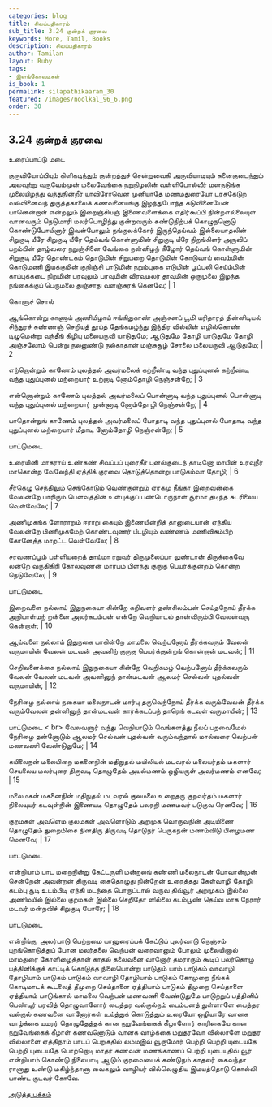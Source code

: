 ```yaml
---
categories: blog
title: சிலப்பதிகாரம்
sub_title: 3.24 குன்றக் குரவை
keywords: More, Tamil, Books
description: சிலப்பதிகாரம்
author: Tamilan
layout: Ruby
tags:
- இளங்கோவடிகள்
is_book: 1
permalink: silapathikaaram_30
featured: /images/noolkal_96_6.png
order: 30
---
```



## 3.24 குன்றக் குரவை

உரைப்பாட்டு மடை

குருவியோப்பியும் கிளிகடிந்தும் குன்றத்துச் சென்றுவைகி அருவியாடியும் சுனைகுடைந்தும் அலவுற்று வருவேம்முன் மலைவேங்கை நறுநிழலின் வள்ளிபோல்வீர் மனநடுங்க முலையிழந்து வந்துநின்றீர் யாவிரோவென முனியாதே மணமதுரையோ டரசுகேடுற வல்வினைவந் துருத்தகாலைக் கணவனையங்கு இழந்துபோந்த கடுவினையேன் யானென்றாள் என்றலும் இறைஞ்சியஞ் இணைவளைக்கை எதிர்கூப்பி நின்றஎல்லையுள் வானவரும் நெடுமாரி மலர்பொழிந்து குன்றவரும் கண்டுநிற்பக் கொழுநனொடு கொண்டுபோயினார் இவள்போலும் நங்குலக்கோர் இருந்தெய்வம் இல்லையாதலின் சிறுகுடி யீரே சிறுகுடி யீரே தெய்வங் கொள்ளுமின் சிறுகுடி யீரே நிறங்கிளர் அருவிப் பறம்பின் தாழ்வரை நறுஞ்சினை வேங்கை நன்னிழற் கீழோர் தெய்வங் கொள்ளுமின் சிறுகுடி யீரே தொண்டகம் தொடுமின் சிறுபறை தொடுமின் கோடுவாய் வைம்மின் கொடுமணி இயக்குமின் குறிஞ்சி பாடுமின் நறும்புகை எடுமின் பூப்பலி செய்ம்மின் காப்புக்கடை நிறுமின் பரவுலும் பரவுமின் விரவுமலர் தூவுமின் ஒருமுலை இழந்த நங்கைக்குப் பெருமலை துஞ்சாது வளஞ்சுரக் கெனவே; | 1

கொளுச் சொல்

ஆங்கொன்று காணாய் அணியிழாய் ஈங்கிதுகாண் அஞ்சனப் பூமி யரிதாரத் தின்னிடியல் சிந்துரச் சுண்ணஞ் செறியத் தூய்த் தேங்கமழ்ந்து இந்திர வில்லின் எழில்கொண் டிழுமென்று வந்தீங் கிழியு மலையருவி யாடுதுமே; ஆடுதுமே தோழி யாடுதுமே தோழி அஞ்சலோம் பென்று நலனுண்டு நல்காதான் மஞ்சுசூழ் சோலை மலையருவி ஆடுதுமே; | 2

எற்றொன்றும் காணேம் புலத்தல் அவர்மலைக் கற்றீண்டி வந்த புதுப்புனல் கற்றீண்டி வந்த புதுப்புனல் மற்றையார் உற்றாடி னோம்தோழி நெஞ்சன்றே; | 3

என்னொன்றும் காணேம் புலத்தல் அவர்மலைப் பொன்னாடி வந்த புதுப்புனல் பொன்னாடி வந்த புதுப்புனல் மற்றையார் முன்னாடி னோம்தோழி நெஞ்சன்றே; | 4

யாதொன்றுங் காணேம் புலத்தல் அவர்மலைப் போதாடி வந்த புதுப்புனல் போதாடி வந்த புதுப்புனல் மற்றையார் மீதாடி னோம்தோழி நெஞ்சன்றே; | 5

பாட்டுமடை

உரையினி மாதராய் உண்கண் சிவப்பப் புரைதீர் புனல்குடைந் தாடினோ மாயின் உரவுநீர் மாகொன்ற வேலேந்தி ஏத்திக் குரவை தொடுத்தொன்று பாடுகம்வா தோழி; | 6

சீர்கெழு செந்திலும் செங்கோடும் வெண்குன்றும் ஏரகமு நீங்கா இறைவன்கை வேலன்றே பாரிரும் பெளவத்தின் உள்புக்குப் பண்டொருநாள் சூர்மா தடிந்த சுடரிலைய வெள்வேலே; | 7

அணிமுகங்க ளோராறும் ஈராறு கையும் இணையின்றித் தானுடையான் ஏந்திய வேலன்றே பிணிமுகமேற் கொண்டவுணர் பீடழியும் வண்ணம் மணிவிசும்பிற் கோனேத்த மாறட்ட வெள்வேலே; | 8

சரவணப்பூம் பள்ளியறைத் தாய்மா ரறுவர் திருமுலைப்பா லுண்டான் திருக்கைவே லன்றே வருதிகிரி கோலவுணன் மார்பம் பிளந்து குருகு பெயர்க்குன்றம் கொன்ற நெடுவேலே; | 9

பாட்டுமடை

இறைவளை நல்லாய் இதுநகையா கின்றே கறிவளர் தண்சிலம்பன் செய்தநோய் தீர்க்க அறியாள்மற் றன்னை அலர்கடம்பன் என்றே வெறியாடல் தான்விரும்பி வேலன்வரு கென்றாள்; | 10

ஆய்வளை நல்லாய் இதுநகை யாகின்றே மாமலை வெற்பனோய் தீர்க்கவரும் வேலன் வருமாயின் வேலன் மடவன் அவனிற் குருகு பெயர்க்குன்றங் கொன்றான் மடவன்; | 11

செறிவளைக்கை நல்லாய் இதுநகையா கின்றே வெறிகமழ் வெற்பனோய் தீர்க்கவரும் வேலன் வேலன் மடவன் அவனினுந் தான்மடவன் ஆலமர் செல்வன் புதல்வன் வருமாயின்; | 12

நேரிழை நல்லாய் நகையா மலைநாடன் மார்பு தருவெந்நோய் தீர்க்க வரும்வேலன் தீர்க்க வரும்வேலன் தன்னினுந் தான்மடவன் கார்க்கடப்பந் தாரெங் கடவுள் வருமாயின்; | 13

பாட்டுமடை < br> வேலவனார் வந்து வெறியாடும் வெங்களத்து நீலப் பறவைமேல் நேரிழை தன்னோடும் ஆலமர் செல்வன் புதல்வன் வரும்வந்தால் மால்வரை வெற்பன் மணவணி வேண்டுதுமே; | 14

கயிலைநன் மலையிறை மகனைநின் மதிநுதல் மயிலியல் மடவரல் மலையர்தம் மகளார் செயலைய மலர்புரை திருவடி தொழுதேம் அயல்மணம் ஒழியருள் அவர்மணம் எனவே; | 15

மலைமகள் மகனைநின் மதிநுதல் மடவரல் குலமலை உறைதரு குறவர்தம் மகளார் நிலையுயர் கடவுள்நின் இணையடி தொழுதேம் பலரறி மணமவர் படுகுவ ரெனவே; | 16

குறமகள் அவளெம குலமகள் அவளொடும் அறுமுக வொருவநின் அடியிணை தொழுதேம் துறைமிசை நினதிரு திருவடி தொடுநர் பெருகநன் மணம்விடு பிழைமண மெனவே; | 17

பாட்டுமடை

என்றியாம் பாட மறைநின்று கேட்டருளி மன்றலங் கண்ணி மலைநாடன் போவான்முன் சென்றேன் அவன்றன் திருவடி கைதொழுது நின்றேன் உரைத்தது கேள்வாழி தோழி கடம்பு சூடி உடம்பிடி ஏந்தி மடந்தை பொருட்டால் வருவ திவ்வூர் அறுமுகம் இல்லை அணிமயில் இல்லை குறமகள் இல்லை செறிதோ ளில்லை கடம்பூண் தெய்வ மாக நேரார் மடவர் மன்றவிச் சிறுகுடி யோரே; | 18

பாட்டுமடை

என்றீங்கு, அலர்பாடு பெற்றமை யானுரைப்பக் கேட்டுப் புலர்வாடு நெஞ்சம் புறங்கொடுத்துப் போன மலர்தலை வெற்பன் வரைவானும் போலும் முலையினால் மாமதுரை கோளிழைத்தாள் காதல் தலைவனை வானோர் தமராரும் கூடிப் பலர்தொழு பத்தினிக்குக் காட்டிக் கொடுத்த நிலையொன்று பாடுதும் யாம் பாடுகம் வாவாழி தோழியாம் பாடுகம் பாடுகம் வாவாழி தோழியாம் பாடுகம் கோமுறை நீங்கக் கொடிமாடக் கூடலைத் தீமுறை செய்தாளை ஏத்தியாம் பாடுகம் தீமுறை செய்தாளை ஏத்தியாம் பாடுங்கால் மாமலை வெற்பன் மணவணி வேண்டுதுமே பாடுற்றுப் பத்தினிப் பெண்டிர் பரவித் தொழுவாளோர் பைத்தர வல்குல்நம் பைம்புனத் துள்ளாளே பைத்தர வல்குல் கணவனை வானோர்கள் உய்த்துக் கொடுத்தும் உரையோ ஒழியாரே வானக வாழ்க்கை யமரர் தொழுதேத்தக் கான நறுவேங்கைக் கீழாளோர் காரிகையே கான நறுவேங்கைக் கீழாள் கணவனொடும் வானக வாழ்க்கை மறுதரவோ வில்லாளே மறுதர வில்லாளை ஏத்திநாம் பாடப் பெறுகதில் லம்மஇவ் வூருமோர் பெற்றி பெற்றி யுடையதே பெற்றி யுடையதே பொற்றொடி மாதர் கணவன் மணங்காணப் பெற்றி யுடையதிவ் வூர் என்றியாம் கொண்டு நிலைபாடி ஆடும் குரவையைக் கண்டுநம் காதலர் கைவந்தா ரானாது உண்டு மகிழ்ந்தானா வைகலும் வாழியர் வில்லெழுதிய இமயத்தொடு கொல்லி யாண்ட குடவர் கோவே.

[அடுத்த பக்கம்](silapathikaaram_31)